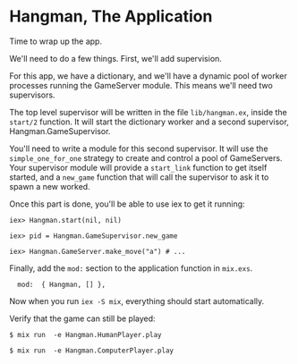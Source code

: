 # Hangman, The Application

Time to wrap up the app.

We'll need to do a few things. First, we'll add supervision.

For this app, we have a dictionary, and we'll have a dynamic pool of
worker processes running the GameServer module. This means we'll need
two supervisors.

The top level supervisor will be written in the file `lib/hangman.ex`,
inside the `start/2` function. It will start the dictionary worker and
a second supervisor, Hangman.GameSupervisor.

You'll need to write a module for this second supervisor. It will use
the `simple_one_for_one` strategy to create and control a pool of
GameServers. Your supervisor module will provide a `start_link`
function to get itself started, and a `new_game` function that will
call the supervisor to ask it to spawn a new worked.

Once this part is done, you'll be able to use iex to get it running:

    iex> Hangman.start(nil, nil)
    
    iex> pid = Hangman.GameSupervisor.new_game
    
    iex> Hangman.GameServer.make_move("a") # ...
    
Finally, add the `mod:` section to the application function in
`mix.exs`. 

      mod:  { Hangman, [] },
    
Now when you run `iex -S mix`, everything should start automatically.

Verify that the game can still be played:

    $ mix run  -e Hangman.HumanPlayer.play

    $ mix run  -e Hangman.ComputerPlayer.play
    
    

     
